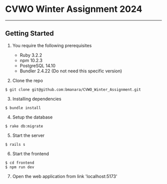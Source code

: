 # CVWO Winter Assignment 2024
---

## Getting Started 
1. You require the following prerequisites
    - Ruby 3.2.2
    - npm 10.2.3
    - PostgreSQL 14.10
    - Bundler 2.4.22 (Do not need this specific version)

2. Clone the repo
```
$ git clone git@github.com:bmanara/CVWO_Winter_Assignment.git
```

3. Installing dependencies
```
$ bundle install
```

4. Setup the database
```
$ rake db:migrate
```

5. Start the server
```
$ rails s
```

6. Start the frontend
```
$ cd frontend
$ npm run dev
```

7. Open the web application from link 'localhost:5173'


